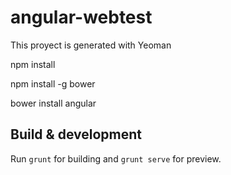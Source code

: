 # angular-webtest

This proyect is generated with Yeoman

npm install 

npm install -g bower

bower install angular


## Build & development

Run `grunt` for building and `grunt serve` for preview.

